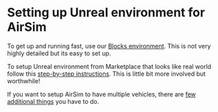 # Setting up Unreal environment for AirSim

To get up and running fast, use our [Blocks environment](unreal_blocks.md). This is not very highly detailed but its easy to set up.

To setup Unreal environment from Marketplace that looks like real world follow this [step-by-step instructions](unreal_custenv.md). This is little bit more 
involved but worthwhile!

If you want to setup AirSim to have multiple vehicles, there are [few additional things](multi_vehicle.md) you have to do.
